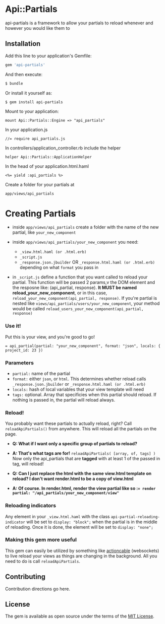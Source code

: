 # Api::Partials
api-partials is a framework to allow your partials to reload whenever and however you would like them to

## Installation
Add this line to your application's Gemfile:

```ruby
gem 'api-partials'
```

And then execute:
```bash
$ bundle
```

Or install it yourself as:
```bash
$ gem install api-partials
```

Mount to your application:
```
mount Api::Partials::Engine => "api_partials"
```

In your application.js
```
//= require api_partials.js
```

In controllers/application_controller.rb include the helper
```
helper Api::Partials::ApplicationHelper
```

In the head of your application.html.haml
```
<%= yield :api_partials %>
```

Create a folder for your partials at
```
app/views/api_partials
```

# Creating Partials
* inside `app/views/api_partials` create a folder with the name of the new partial, like `your_new_component`
* inside `app/views/api_partials/your_new_component` you need:
  * `_view.html.haml (or .html.erb)`
  * `_script.js`
  * `_response.json.jbuilder` OR `_response.html.haml (or .html.erb)` depending on what `format` you pass in

* in  `_script.js` define a function that you want called to reload your partial. This function will be passed 2 params,v the DOM element and the resposne like: (api_partial, response). **It MUST be named reload_your_new_component**, or in this case, `reload_your_new_component(api_partial, response)`. If you're partial is nested like `views/api_partials/users/your_new_component`, your method would be called `reload_users_your_new_component(api_partial, response)`

### Use it!
Put this is your view, and you're good to go!
```
= api_partial(partial: "your_new_component", format: "json", locals: { project_id: 23 })
```

### Parameters
* `partial:` name of the partial
* `format:` either `json`, or `html`. This determines whether reload calls `_response.json.jbuilder` or `_response.html.haml (or .html.erb)`
* `locals:` hash of local variables that your view template will need
* `tags:` optional. Array that specificies when this partial should reload. If nothing is passed in, the partial will reload always.

### Reload!
You probably want these partials to actually reload, right?
Call `reloadApiPartials()` from anywhere. This will reload all the partials on the page.

* **Q: What if I want only a specific group of partials to reload?**
* **A: That's what tags are for!**
`reloadApiPartials( [array, of, tags] )` Now only the api_partials that are **tagged** with at least 1 of the passed in tag, will reload!

* **Q: Can I just replace the html with the same view.html template on reload? I don't want render.html to be a copy of view.html**
* **A: Of course. In render.html, render the view partial like so :`= render partial: "/api_partials/your_new_component/view"`**

### Reloading indicators
Any element in your `_view.html.haml` with the class `api-partial-reloading-indicator` will be set to `display: "block";` when the partial is in the middle of reloading. Once it is done, the element will be set to `display: "none";`

### Making this gem more useful
This gem can easily be utilized by something like [actioncable](https://guides.rubyonrails.org/action_cable_overview.html) (websockets) to live reload your views as things are changing in the background. All you need to do is call `reloadApiPartials`.


## Contributing
Contribution directions go here.

## License
The gem is available as open source under the terms of the [MIT License](https://opensource.org/licenses/MIT).
